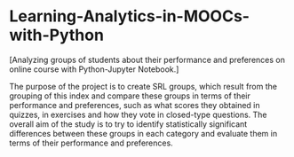 # Learning-Analytics-in-MOOCs-with-Python
[Analyzing groups of students about their performance and preferences on online course with Python-Jupyter Notebook.]

The purpose of the project is to create SRL groups, which result from the grouping of this index and compare these groups in terms of their performance and preferences, such as what scores they obtained in quizzes, in exercises and how they vote in closed-type questions.
The overall aim of the study is to try to identify statistically significant differences between these groups in each category and evaluate them in terms of their performance and preferences. 
